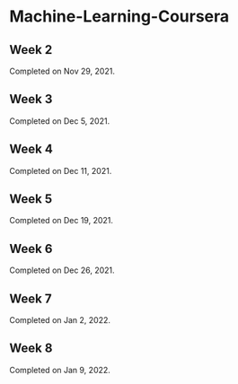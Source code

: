 # Machine-Learning-Coursera

## Week 2
Completed on Nov 29, 2021.

## Week 3
Completed on Dec 5, 2021.

## Week 4
Completed on Dec 11, 2021.

## Week 5
Completed on Dec 19, 2021.

## Week 6
Completed on Dec 26, 2021.

## Week 7
Completed on Jan 2, 2022.

## Week 8
Completed on Jan 9, 2022.